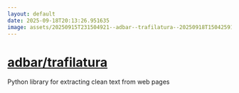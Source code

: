 ```yaml
---
layout: default
date: 2025-09-18T20:13:26.951635
image: assets/20250915T231504921--adbar--trafilatura--20250918T150425911--cropped.png
---
```


# [adbar/trafilatura](https://github.com/adbar/trafilatura)

Python library for extracting clean text from web pages
